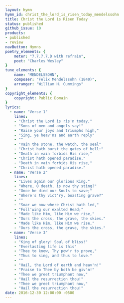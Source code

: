 ```yaml
---
layout: hymn
hymn_id: christ_the_lord_is_risen_today_mendelssohn
title: Christ the Lord is Risen Today
status: published
github_issue: 10
products:
- published
- review
navButton: Hymns
poetry_elements: {
    meter: "7.7.7.7.D with refrain",
    poet: "Charles Wesley"
}
tune_elements: {
    name: "MENDELSSOHN",
    composer: "Felix Mendelssohn (1840)",
    arranger: "William H. Cummings"
}
copyright_elements: {
    copyright: Public Domain
}
lyrics:
  - name: "Verse 1"
    lines:
    - "Christ the Lord is ris'n today,"
    - "Sons of men and angels say!"
    - "Raise your joys and triumphs high,"
    - "Sing, ye heav'ns and earth reply"
    - ""
    - "Vain the stone, the watch, the seal"
    - "Christ hath burst the gates of hell:"
    - "Death in vain forbids His rise,"
    - "Christ hath opened paradise."
    - "Death in vain forbids His rise,"
    - "Christ hath opened paradise."
  - name: "Verse 2"
    lines:
    - "Lives again our glorious King."
    - "Where, O death, is now thy sting?"
    - "Once he died our Souls to save;"
    - "Where's thy vict'ry, boasting grave?"
    - ""
    - "Soar we now where Christ hath led,"
    - "Foll'wing our exalted Head;"
    - "Made like Him, like Him we rise,"
    - "Ours the cross, the grave, the skies."
    - "Made like Him, like Him we rise,"
    - "Ours the cross, the grave, the skies."
  - name: "Verse 3"
    lines:
    - "King of glory! Soul of bliss!"
    - "Everlasting life is this"
    - "Thee to know, Thy pow'r to prove,"
    - "Thus to sing, and thus to love."
    - ""
    - "Hail, the Lord of earth and heav'n!"
    - "Praise to Thee by both be giv'n!"
    - "Thee we greet triumphant now,"
    - "Hail the resurrection thou!"
    - "Thee we greet triumphant now,"
    - "Hail the resurrection thou!"
date: 2016-12-30 12:00:00 -0500
---
```

